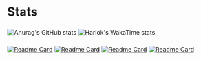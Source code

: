# Stats
###
![Anurag's GitHub stats](https://github-readme-stats.vercel.app/api?username=JackMilner1&show_icons=true&theme=dark) ![Harlok's WakaTime stats](https://github-readme-stats.vercel.app/api/wakatime?username=JackMilner1\&layout=compact&theme=dark)
###
[![Readme Card](https://github-readme-stats.vercel.app/api/pin/?username=JackMilner1&repo=chess&theme=dark)](https://github.com/JackMilner1/chess) [![Readme Card](https://github-readme-stats.vercel.app/api/pin/?username=JackMilner1&repo=Fizz&theme=dark)](https://github.com/JackMilner1/Fizz)
[![Readme Card](https://github-readme-stats.vercel.app/api/pin/?username=JackMilner1&repo=BinCollectionAPI&theme=dark)](https://github.com/JackMilner1/BinCollectionAPI) [![Readme Card](https://github-readme-stats.vercel.app/api/pin/?username=JackMilner1&repo=AlgoVision&theme=dark)](https://github.com/JackMilner1/AlgoVision)
###
